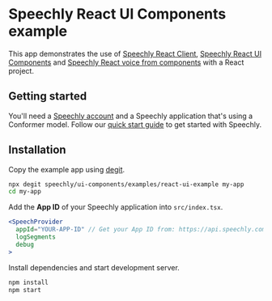 # Speechly React UI Components example

This app demonstrates the use of [Speechly React Client]([/react-ui/](https://www.npmjs.com/package/@speechly/react-client)), [Speechly React UI Components](/react-ui/) and [Speechly React voice from components](/react-voice-forms/) with a React project.

## Getting started

You'll need a [Speechly account](https://api.speechly.com/dashboard/) and a Speechly application that's using a Conformer model. Follow our [quick start guide](https://docs.speechly.com/basics/getting-started) to get started with Speechly.

## Installation

Copy the example app using [degit](https://github.com/Rich-Harris/degit).

```bash
npx degit speechly/ui-components/examples/react-ui-example my-app
cd my-app
```

Add the **App ID** of your Speechly application into `src/index.tsx`.

```jsx
<SpeechProvider
  appId="YOUR-APP-ID" // Get your App ID from: https://api.speechly.com/dashboard/
  logSegments
  debug
>
```

Install dependencies and start development server.

```bash
npm install
npm start
```
